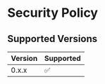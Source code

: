 # Security Policy

## Supported Versions

| Version | Supported          |
|---------| ------------------ |
| 0.x.x   | :white_check_mark: |
